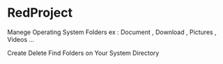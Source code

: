 # RedProject
Manege Operating System Folders 
ex : Document , Download , Pictures , Videos ...

Create Delete Find Folders on Your System Directory
